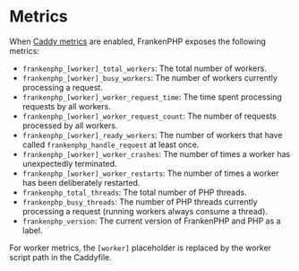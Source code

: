 # Metrics

When [Caddy metrics](https://caddyserver.com/docs/metrics) are enabled, FrankenPHP exposes the following metrics:

* `frankenphp_[worker]_total_workers`: The total number of workers.
* `frankenphp_[worker]_busy_workers`: The number of workers currently processing a request.
* `frankenphp_[worker]_worker_request_time`: The time spent processing requests by all workers.
* `frankenphp_[worker]_worker_request_count`: The number of requests processed by all workers.
* `frankenphp_[worker]_ready_workers`: The number of workers that have called `frankenphp_handle_request` at least once.
* `frankenphp_[worker]_worker_crashes`: The number of times a worker has unexpectedly terminated.
* `frankenphp_[worker]_worker_restarts`: The number of times a worker has been deliberately restarted.
* `frankenphp_total_threads`: The total number of PHP threads.
* `frankenphp_busy_threads`: The number of PHP threads currently processing a request (running workers always consume a thread).
* `frankenphp_version`: The current version of FrankenPHP and PHP as a label.

For worker metrics, the `[worker]` placeholder is replaced by the worker script path in the Caddyfile.
